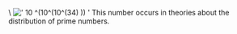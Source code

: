 \\
![' 10 \^(10\^(10\^(34) )) '](../dictionary/equation_images/3546.1..png)
This number occurs in theories about the distribution of prime numbers.
